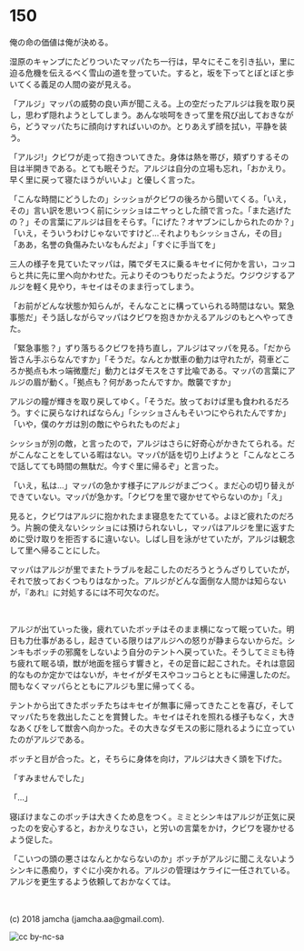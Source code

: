 # 150

俺の命の価値は俺が決める。  

湿原のキャンプにたどりついたマッパたち一行は，早々にそこを引き払い，里に迫る危機を伝えるべく雪山の道を登っていた。すると，坂を下ってとぼとぼと歩いてくる義足の人間の姿が見える。  

「アルジ」マッパの威勢の良い声が聞こえる。上の空だったアルジは我を取り戻し，思わず隠れようとしてしまう。あんな啖呵をきって里を飛び出しておきながら，どうマッパたちに顔向けすればいいのか。とりあえず顔を拭い，平静を装う。  

「アルジ!」クビワが走って抱きついてきた。身体は熱を帯び，頬ずりするその目は半開きである。とても眠そうだ。アルジは自分の立場も忘れ，「おかえり。早く里に戻って寝たほうがいいよ」と優しく言った。  

「こんな時間にどうしたの」シッショがクビワの後ろから聞いてくる。「いえ，その」言い訳を思いつく前にシッショはニヤっとした顔で言った。「また逃げたの？」その言葉にアルジは目をそらす。「にげた？オヤブンにしかられたのか？」「いえ，そういうわけじゃないですけど…それよりもシッショさん，その目」「ああ，名誉の負傷みたいなもんだよ」「すぐに手当てを」  

三人の様子を見ていたマッパは，隣でダモスに乗るキセイに何かを言い，コッコらと共に先に里へ向かわせた。元よりそのつもりだったようだ。ウジウジするアルジを軽く見やり，キセイはそのまま行ってしまう。  

「お前がどんな状態か知らんが，そんなことに構っていられる時間はない。緊急事態だ」そう話しながらマッパはクビワを抱きかかえるアルジのもとへやってきた。  

「緊急事態？」ずり落ちるクビワを持ち直し，アルジはマッパを見る。「だから皆さん手ぶらなんですか」「そうだ。なんとか獣車の動力は守れたが，荷車どころか拠点も木っ端微塵だ」動力とはダモスをさす比喩である。マッパの言葉にアルジの眉が動く。「拠点も？何があったんですか。敵襲ですか」  

アルジの瞳が輝きを取り戻してゆく。「そうだ。放っておけば里も食われるだろう。すぐに戻らなければならん」「シッショさんもそいつにやられたんですか」「いや，僕のケガは別の敵にやられたものだよ」  

シッショが別の敵，と言ったので，アルジはさらに好奇心がかきたてられる。だがこんなことをしている暇はない。マッパが話を切り上げようと「こんなところで話してても時間の無駄だ。今すぐ里に帰るぞ」と言った。  

「いえ，私は…」マッパの急かす様子にアルジがまごつく。まだ心の切り替えができていない。マッパが急かす。「クビワを里で寝かせてやらないのか」「え」  

見ると，クビワはアルジに抱かれたまま寝息をたてている。よほど疲れたのだろう。片腕の使えないシッショには預けられないし，マッパはアルジを里に返すために受け取りを拒否するに違いない。しばし目を泳がせていたが，アルジは観念して里へ帰ることにした。  

マッパはアルジが里でまたトラブルを起こしたのだろうとうんざりしていたが，それで放っておくつもりはなかった。アルジがどんな面倒な人間かは知らないが，『あれ』に対処するには不可欠なのだ。  

<br>  

アルジが出ていった後，疲れていたボッチはそのまま横になって眠っていた。明日も力仕事があるし，起きている限りはアルジへの怒りが静まらないからだ。シンキもボッチの邪魔をしないよう自分のテントへ戻っていた。そうしてミミも待ち疲れて眠る頃，獣が地面を揺らす響きと，その足音に起こされた。それは意図的なものか定かではないが，キセイがダモスやコッコらとともに帰還したのだ。間もなくマッパらとともにアルジも里に帰ってくる。  

テントから出てきたボッチたちはキセイが無事に帰ってきたことを喜び，そしてマッパたちを救出したことを賞賛した。キセイはそれを照れる様子もなく，大きなあくびをして獣舎へ向かった。その大きなダモスの影に隠れるように立っていたのがアルジである。  

ボッチと目が合った。と，そちらに身体を向け，アルジは大きく頭を下げた。  

「すみませんでした」  

「…」  

寝ぼけまなこのボッチは大きくため息をつく。ミミとシンキはアルジが正気に戻ったのを安心すると，おかえりなさい，と労いの言葉をかけ，クビワを寝かせるよう促した。  

「こいつの頭の悪さはなんとかならないのか」ボッチがアルジに聞こえないようシンキに愚痴り，すぐに小突かれる。アルジの管理はケライに一任されている。アルジを更生するよう依頼しておかなくては。  

<br>  
<br>  
(c) 2018 jamcha (jamcha.aa@gmail.com).  

![cc by-nc-sa](http://i.creativecommons.org/l/by-nc-sa/4.0/88x31.png)
